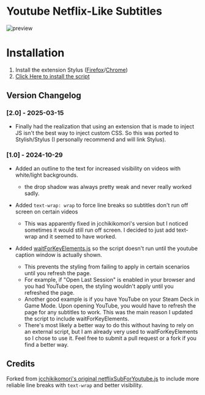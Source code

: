 # Youtube Netflix-Like Subtitles

![preview](https://github.com/user-attachments/assets/ba7b9008-3613-44a2-80ae-f33a7fe24c1d)


# Installation
1) Install the extension Stylus ([Firefox](https://addons.mozilla.org/en-US/firefox/addon/styl-us/)/[Chrome](https://chromewebstore.google.com/detail/stylus/clngdbkpkpeebahjckkjfobafhncgmne?hl=en))
3) [Click Here to install the script](https://raw.githubusercontent.com/Ryah/Custom-Youtube-Subtitles/main/customYoutubeSubtitles.css)

## Version Changelog

### [2.0] - 2025-03-15
- Finally had the realization that using an extension that is made to inject JS isn't the best way to inject custom CSS. So this was ported to Stylish/Stylus (I personally recommend and will link Stylus).

### [1.0] - 2024-10-29

- Added an outline to the text for increased visibility on videos with white/light backgrounds.
  - the drop shadow was always pretty weak and never really worked sadly.
    
- Added `text-wrap: wrap` to force line breaks so subtitles don't run off screen on certain videos
  - This was apparently fixed in jcchikikomori's version but I noticed sometimes it would still run off screen. I decided to just add text-wrap and it seemed to have worked.
    
- Added [waitForKeyElements.js](https://gist.github.com/BrockA/2625891) so the script doesn't run until the youtube caption window is actually shown.
  - This prevents the styling from failing to apply in certain scenarios until you refresh the page.
  - For example, if "Open Last Session" is enabled in your browser and you had YouTube open, the styling wouldn't apply until you refreshed the page.
  - Another good example is if you have YouTube on your Steam Deck in Game Mode. Upon opening YouTube, you would have to refresh the page for any subtitles to work. This was the main reason I updated the script to include waitForKeyElements.
  - There's most likely a better way to do this without having to rely on an external script, but I am already very used to waitForKeyElements so I chose to use it. Feel free to submit a pull request or a fork if you find a better way.

## Credits
Forked from [jcchikikomori's original netflixSubForYoutube.js](https://gist.github.com/jcchikikomori/76980b85caad942f94b8ec2deb3e04ff) to include more reliable line breaks with `text-wrap` and better visibility.

